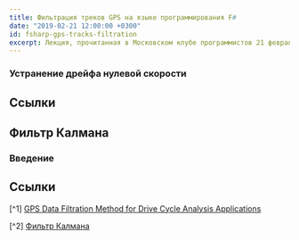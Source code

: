 ```yaml
---
title: Фильтрация треков GPS на языке программирования F#
date: "2019-02-21 12:00:00 +0300"
id: fsharp-gps-tracks-filtration
excerpt: Лекция, прочитанная в Московском клубе программистов 21 февраля 2019 года.
---
```



### Устранение дрейфа нулевой скорости


## Ссылки



## Фильтр Калмана

### Введение

## Ссылки

[^1] [GPS Data Filtration Method for Drive Cycle Analysis Applications](https://pdfs.semanticscholar.org/3bc3/3f0902565a19a016762ab07ace62a7ca0261.pdf)

[^2] [Фильтр Калмана](https://habr.com/ru/post/166693/)
